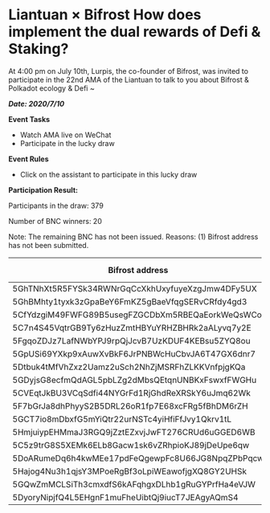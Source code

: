 # Liantuan × Bifrost How does implement the dual rewards of Defi & Staking?

At 4:00 pm on July 10th, Lurpis, the co-founder of Bifrost, was invited to participate in the 22nd AMA of the Liantuan to talk to you about Bifrost & Polkadot ecology & Defi ~

***Date: 2020/7/10***

**Event Tasks**
- Watch AMA live on WeChat
- Participate in the lucky draw

**Event Rules**
- Click on the assistant to participate in this lucky draw

**Participation Result:**

Participants in the draw: 379

Number of BNC winners: 20

Note: The remaining BNC has not been issued. Reasons: (1) Bifrost address has not been submitted.

| Bifrost address                                  | BNC amount |
| ------------------------------------------------ | ---------- |
| 5GhTNhXt5R5FYSk34RWNrGqCcXkhUxyfuyeXzgJmw4DFy5UX | 10 BNC     |
| 5GhBMhty1tyxk3zGpaBeY6FmKZ5gBaeVfqgSERvCRfdy4gd3 | 10 BNC     |
| 5CfYdzgiM49FWFG89B5usegFZGCDbXm5RBEQaEorkWeQsWCo | 10 BNC     |
| 5C7n4S45VqtrGB9Ty6zHuzZmtHBYuYRHZBHRk2aALyvq7y2E | 10 BNC     |
| 5FgqoZDJz7LafNWbYPJ9rpQjJcvB7UzKDUF4KEBsu5ZYQ8ou | 10 BNC     |
| 5GpUSi69YXkp9xAuwXvBkF6JrPNBWcHuCbvJA6T47GX6dnr7 | 10 BNC     |
| 5Dtbuk4tMfVhZxz2Uamz2uSch2NhZjMSRFhZLKKVnfpjgKQa | 10 BNC     |
| 5GDyjsG8ecfmQdAGL5pbLZg2dMbsQEtqnUNBKxFswxfFWGHu | 10 BNC     |
| 5CVEqtJkBU3VCqSdfi44NYGrFd1RjGhdReXRSkY6uJmq62Wk | 10 BNC     |
| 5F7bGrJa8dhPhyyS2B5DRL26oR1fp7E68xcFRg5fBhDM6rZH | 10 BNC     |
| 5GCT7io8mDbxfG5mYiQtr22urNSTc4yiHfiFfJvy1Qkrv1tL | 10 BNC     |
| 5HmjuiypEHMmaJ3RGQ9jZztEZxvjJwFT276CRUd6uGGED6WB | 10 BNC     |
| 5C5z9trG8S5XEMk6ELb8Gacw1sk6vZRhpioKJ89jDeUpe6qw | 10 BNC     |
| 5DoARumeDq6h4kwMEe17pdFeQgewpFc8U66JG8NpqZPbPqcw | 10 BNC     |
| 5Hajog4Nu3h1qjsY3MPoeRgBf3oLpiWEawofjgXQ8GY2UHSk | 10 BNC     |
| 5GQwZmMCLSiTh3cmxdfS6kAFqhgxDLhb1gRuGYPrfHa4eVJW | 10 BNC     |
| 5DyoryNipjfQ4L5EHgnF1muFheUibtQj9iucT7JEAgyAQmS4 | 10 BNC     |
